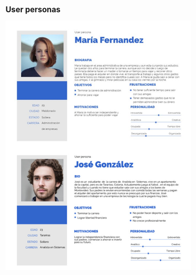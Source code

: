 ## User personas

<img src="./maria-fernandez.jpg"
     alt="Maria Fernandez"
     style="float: left; margin-right: 10px;" />

<img src="./jose-gonzalez.jpg"
     alt="Jose Gonzales"
     style="float: left; margin-right: 10px;" />